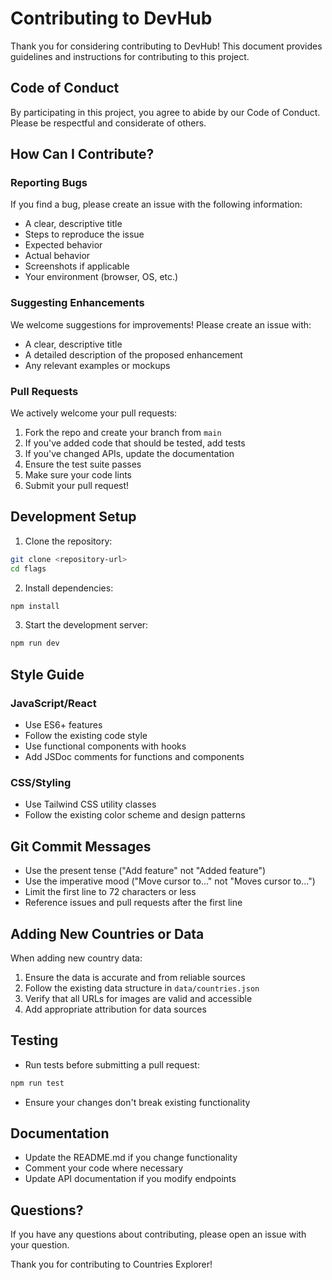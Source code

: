 # Contributing to DevHub

Thank you for considering contributing to DevHub! This document provides guidelines and instructions for contributing to this project.

## Code of Conduct

By participating in this project, you agree to abide by our Code of Conduct. Please be respectful and considerate of others.

## How Can I Contribute?

### Reporting Bugs

If you find a bug, please create an issue with the following information:
- A clear, descriptive title
- Steps to reproduce the issue
- Expected behavior
- Actual behavior
- Screenshots if applicable
- Your environment (browser, OS, etc.)

### Suggesting Enhancements

We welcome suggestions for improvements! Please create an issue with:
- A clear, descriptive title
- A detailed description of the proposed enhancement
- Any relevant examples or mockups

### Pull Requests

We actively welcome your pull requests:

1. Fork the repo and create your branch from `main`
2. If you've added code that should be tested, add tests
3. If you've changed APIs, update the documentation
4. Ensure the test suite passes
5. Make sure your code lints
6. Submit your pull request!

## Development Setup

1. Clone the repository:
```bash
git clone <repository-url>
cd flags
```

2. Install dependencies:
```bash
npm install
```

3. Start the development server:
```bash
npm run dev
```

## Style Guide

### JavaScript/React

- Use ES6+ features
- Follow the existing code style
- Use functional components with hooks
- Add JSDoc comments for functions and components

### CSS/Styling

- Use Tailwind CSS utility classes
- Follow the existing color scheme and design patterns

## Git Commit Messages

- Use the present tense ("Add feature" not "Added feature")
- Use the imperative mood ("Move cursor to..." not "Moves cursor to...")
- Limit the first line to 72 characters or less
- Reference issues and pull requests after the first line

## Adding New Countries or Data

When adding new country data:
1. Ensure the data is accurate and from reliable sources
2. Follow the existing data structure in `data/countries.json`
3. Verify that all URLs for images are valid and accessible
4. Add appropriate attribution for data sources

## Testing

- Run tests before submitting a pull request:
```bash
npm run test
```

- Ensure your changes don't break existing functionality

## Documentation

- Update the README.md if you change functionality
- Comment your code where necessary
- Update API documentation if you modify endpoints

## Questions?

If you have any questions about contributing, please open an issue with your question.

Thank you for contributing to Countries Explorer!
